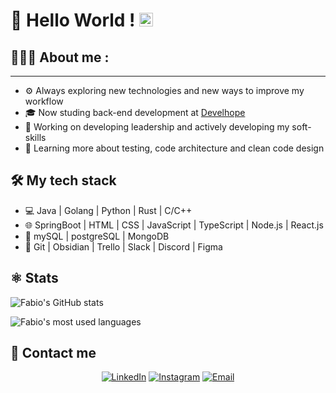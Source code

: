 # 👋 Hello World !  <img src="https://github.com/TheDudeThatCode/TheDudeThatCode/blob/master/Assets/Earth.gif" width="22px">
## 🧑🏻‍💻 About me :
<hr style="height: 1px">

- ⚙️ Always exploring new technologies and new ways to improve my workflow
- 🎓 Now studing back-end development at [Develhope](https://www.develhope.co/it/sign-up/)
- 💼 Working on developing leadership and actively developing my soft-skills
- 🌱 Learning more about testing, code architecture and clean code design

## 🛠️ My tech stack

- 💻 Java | Golang | Python | Rust | C/C++
- 🌐 SpringBoot | HTML | CSS | JavaScript | TypeScript | Node.js | React.js
- 📜 mySQL | postgreSQL | MongoDB
- 🔧 Git | Obsidian | Trello | Slack | Discord | Figma

## ⚛️ Stats

![Fabio's GitHub stats](https://github-readme-stats.vercel.app/api?username=BananaPilot&hide=["stars"]&show_icons=true)

![Fabio's most used languages](https://github-readme-stats.vercel.app/api/top-langs/?username=BananaPilot&theme=buefy&layout=compact)

## 🤝 Contact me

<p align="center">
<a href="https://www.linkedin.com/in/fabio-petrosillo-650b04266/"><img alt="LinkedIn" src="https://img.shields.io/badge/LinkedIn-Fabio%20Petrosillo%20-blue?style=flat-square&logo=linkedin"></a>
<a href="https://www.instagram.com/fabio_petrosillo/"><img alt="Instagram" src="https://img.shields.io/badge/Instagram-fabio_petrosillo-yellow?style=flat-square&logo=instagram"></a>
<a href="mailto:fabiopetrosillo2@gmail.com"><img alt="Email" src="https://img.shields.io/badge/Email-fabiopetrosillo2@gmail.com-red?style=flat-square&logo=gmail"></a>
</p>
